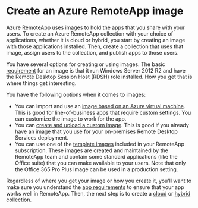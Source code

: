 <properties
    pageTitle="Create an Azure RemoteApp image | Microsoft Azure"
    description="Learn about the options available for creating images for Azure RemoteApp"
    services="remoteapp"
    documentationCenter=""
    authors="lizap"
    manager="mbaldwin" />

<tags
    ms.service="remoteapp"
    ms.workload="compute"
    ms.tgt_pltfrm="na"
    ms.devlang="na"
    ms.topic="article"
    ms.date="12/05/2015"
    ms.author="elizapo" />



# Create an Azure RemoteApp image
Azure RemoteApp uses images to hold the apps that you share with your users. To create an Azure RemoteApp collection with your choice of applications, whether it is cloud or hybrid, you  start by creating an image with those applications installed. Then, create a collection that uses that image, assign users to the collection, and publish apps to those users.

You have several options for creating or using images. The basic [requirement](remoteapp-imagereqs.md) for an image is that it run Windows Server 2012 R2 and have the Remote Desktop Session Host (RDSH) role installed. How you get that is where things get interesting.

You have the following options when it comes to images:

* You can import and use an [image based on an Azure virtual machine](remoteapp-image-on-azurevm.md). This is good for line-of-business apps that require custom settings. You can customize the image to work for the app.
* You can [create and upload a custom image](remoteapp-create-custom-image.md). This is good if you already have an image that you use for your on-premises Remote Desktop Services deployment.
* You can use one of the [template images](remoteapp-images.md) included in your RemoteApp subscription. These images are created and maintained by the RemoteApp team and contain some standard applications (like the Office suite) that you can make available to your users. Note that only the Office 365 Pro Plus image can be used in a production setting.

Regardless of where you get your image or how you create it, you'll want to make sure you understand the [app requirements](remoteapp-appreqs.md) to ensure that your app works well in RemoteApp. Then, the next step is to create a [cloud](remoteapp-create-cloud-deployment.md) or [hybrid](remoteapp-create-hybrid-deployment.md) collection.

